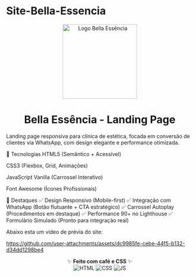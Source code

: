 # Site-Bella-Essencia
<p align="center"> <img src="![logo_bela](https://github.com/user-attachments/assets/3a69cbcd-7e26-4b0a-8dc7-97a8a8a3f9dc)
" alt="Logo Bella Essência" width="200"> </p><h1 align="center"> Bella Essência - Landing Page </h1>
Landing page responsiva para clínica de estética, focada em conversão de clientes via WhatsApp, com design elegante e performance otimizada.

🚀 Tecnologias
HTML5 (Semântico + Acessível)

CSS3 (Flexbox, Grid, Animações)

JavaScript Vanilla (Carrossel Interativo)

Font Awesome (Ícones Profissionais)

🌟 Destaques
✅ Design Responsivo (Mobile-first)
✅ Integração com WhatsApp (Botão flutuante + CTA estratégico)
✅ Carrossel Autoplay (Procedimentos em destaque)
✅ Performance 90+ no Lighthouse
✅ Formulário Simulado (Pronto para integração real)

Abaixo esta um vídeo de prévia do site:

https://github.com/user-attachments/assets/dc9985fe-cebe-44f5-b132-d34dd1298be4



<p align="center"> ✨ <strong>Feito com café e CSS</strong> ✨ <br> <img src="https://img.icons8.com/color/48/000000/html-5--v1.png" alt="HTML" title="HTML"> <img src="https://img.icons8.com/color/48/000000/css3.png" alt="CSS" title="CSS"> <img src="https://img.icons8.com/color/48/000000/javascript--v1.png" alt="JS" title="JavaScript"> </p>
